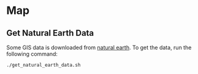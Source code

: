 # Map

## Get Natural Earth Data

Some GIS data is downloaded from [natural earth](http://www.naturalearthdata.com/). To get the data, run the following command:

```sh
./get_natural_earth_data.sh
```
